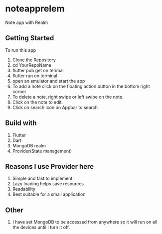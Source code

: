 # noteapprelem

Note app with Realm
## Getting Started
To run this app

1. Clone the Repository
2. cd YourRepoName
3. flutter pub get on terimal
4. flutter run on terminal
5. open an emulator and start the app
6. To add a note click on the floating action button in the bottom right corner
7. To delete a note, right swipe or left swipe on the note.
8. Click on the note to edit.
9. Click on search icon on Appbar to search


## Build with
1. Flutter
2. Dart
3. MongoDB realm
4. Provider(State management)


## Reasons I use Provider here
1. Simple and fast to implement
2. Lazy loading helps save resources
3. Readability
4. Best suitable for a small application


## Other
1. I have set MongoDB to be accessed from anywhere so it will run on all the devices until I turn it off.



